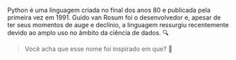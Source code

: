 Python é uma linguagem criada no final dos anos 80 e publicada pela primeira vez em 1991.  Guido van Rosum foi o desenvolvedor e, apesar de ter seus momentos de  auge e declínio, a linguagem ressurgiu recentemente devido ao amplo uso no âmbito da ciência de dados. :mag:

> Você acha que esse nome foi inspirado em que? :thinking: